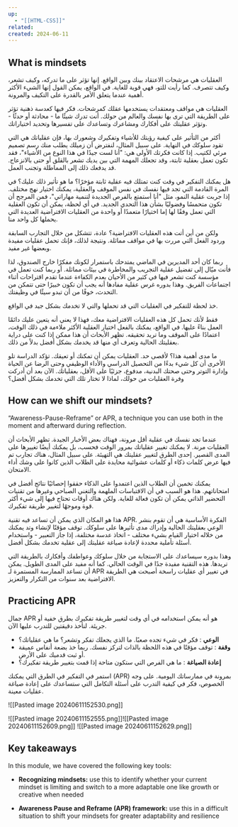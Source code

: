 ```yaml
---
up:
  - "[[HTML-CSS]]"
related: 
created: 2024-06-11
---
```

## What is mindsets
العقليات هي مرشحات الاعتقاد بينك وبين الواقع. 
إنها تؤثر على ما تدركه، وكيف تشعر، وكيف تتصرف. كما رأيت للتو، فهي قوية للغاية. 
في الواقع، يمكن القول إنها الشيء الأكثر أهمية عندما يتعلق الأمر بالقدرة على التكيف والمرونة.

العقليات هي مواقف ومعتقدات يستخدمها عقلك كمرشحات. 
فكر فيها كعدسة ذهنية تؤثر على الطريقة التي ترى بها نفسك والعالم من حولك. 
أنت تدرك شيئًا ما - محادثة أو حدثًا - وتؤثر عقليتك على أفكارك ومشاعرك وتساعدك على تفسيرها وتحديد اختياراتك.

  

أكثر من التأثير على كيفية رؤيتك للأشياء وتفكيرك وشعورك بها، فإن عقلياتك هي التي تقود سلوكك في النهاية. 
على سبيل المثال، لنفترض أن زميلك يطلب منك رسم تصميم مرئي لكتيب. إذا كانت فكرتك الأولى هي: "أنا لست جيدًا في هذا النوع من الأشياء"، فقد تكون تعمل بعقلية ثابتة، وقد تجعلك المهمة التي بين يديك تشعر بالقلق أو حتى بالانزعاج. قد يدفعك ذلك إلى المماطلة وتجنب العمل.

  

هل يمكنك التفكير في وقت كنت تمتلك فيه عقلية ثابتة مؤخرًا؟ ما هو تأثير ذلك عليك؟ 
في المرة القادمة التي تجد فيها نفسك في نفس الموقف والعقلية، يمكنك اختيار نهج مختلف. 
إذا جربت عقلية النمو، مثل "أنا أستمتع بالفرص الجديدة لتنمية مهاراتي"، فمن المرجح أن تكون متحمسًا وفضوليًا بشأن هذا التحدي الجديد. 
في أي لحظة، يمكن أن تكون العقلية التي تعمل وفقًا لها إما اختيارًا متعمدًا أو واحدة من العقليات الافتراضية العديدة التي يحملها كل واحد منا.

  

ولكن من أين أتت هذه العقليات الافتراضية؟ 
عادة، تتشكل من خلال التجارب السابقة وردود الفعل التي مررت بها في مواقف مماثلة. 
ونتيجة لذلك، فإنك تحمل عقليات مفيدة وبعضها غير مفيد.

  

ربما كان أحد المديرين في الماضي يمتدحك باستمرار لكونك مفكرًا خارج الصندوق، لذا فأنت ميّال إلى تفضيل عقلية التجريب والمخاطرة في بيئات مماثلة. أو ربما كنت تعمل في مؤسسة كنت تشعر فيها في كثير من الأحيان بعدم الكفاءة عندما تقدم اقتراحات أثناء اجتماعات الفريق. وهذا بدوره غرس عقلية مفادها أنه يجب أن تكون خبيرًا حتى تتمكن من التحدث، خوفًا من أن تبدو سيئًا في وظيفتك.

  

خذ لحظة للتفكير في العقليات التي قد تحملها والتي لا تخدمك بشكل جيد في الواقع.

  

فقط لأنك تحمل كل هذه العقليات الافتراضية معك، فهذا لا يعني أنه يتعين عليك دائمًا العمل بناءً عليها. 
في الواقع، يمكنك بالفعل اختيار العقلية الأكثر ملاءمة في ذلك الوقت، اعتمادًا على الموقف وما تريد تحقيقه. 
تظهر الأبحاث أن هذا ممكن إذا كنت على دراية بعقليتك الحالية وتعرف أي منها قد يخدمك بشكل أفضل بدلاً من ذلك.

  

ما مدى أهمية هذا؟ لأقصى حد. 
العقليات يمكن أن تمكنك أو تعيقك. تؤكد الدراسة تلو الأخرى أن كل شيء بدءًا من التحصيل الدراسي والأداء الوظيفي وحتى الرضا عن الحياة وإدارة التوتر وحتى صحتك البدنية، مدفوع، جزئيًا على الأقل، بعقلياتك. الآن بعد أن أدركت وفرة العقليات من حولك، لماذا لا تختار تلك التي تخدمك بشكل أفضل؟

## How can we shift our mindsets?

“Awareness-Pause-Reframe” or APR, a technique you can use both in the moment and afterward during reflection.

عندما تجد نفسك في عقلية أقل مرونة، فهناك بعض الأخبار الجيدة. تظهر الأبحاث أن العقليات مرنة. لا يمكنك تغيير عقلياتك بمرور الوقت فحسب، بل يمكنك أيضًا تغييرها على المدى القصير. 
إحدى الطرق لتغيير عقليتك هي التهيئة. على سبيل المثال، هناك تجارب تم فيها عرض كلمات ذكاء أو كلمات عشوائية محايدة على الطلاب الذين كانوا على وشك أداء الامتحان.

  

يمكنك تخمين أن الطلاب الذين اعتمدوا على الذكاء حققوا إحصائيًا نتائج أفضل في امتحاناتهم. 
هذا هو السبب في أن الاقتباسات الملهمة والتغني الصباحي وغيرها من تقنيات التحضير الذاتي يمكن أن تكون فعالة للغاية. 
ولكن هناك أوقات تحتاج فيها إلى شيء أكثر قوة وموجهًا لتغيير طريقة تفكيرك.

  

هذا هو المكان الذي يمكن أن تساعد فيه تقنية APR. 
الفكرة الأساسية هي أن تقوم بنشر الوعي بعقليتك الحالية وإدراك مدى تأثيرها على سلوكك. 
توقف مؤقتًا لإنشاء وتد يمكنك من خلاله اختيار القيام بشيء مختلف - اتخاذ عدسة مختلفة، إذا جاز التعبير - واستخدام أسئلة تأملية محددة لإعادة صياغة عقليتك إلى عقلية تخدمك بشكل أفضل.

  

وهذا بدوره سيساعدك على الاستجابة من خلال سلوكك وعواطفك وأفكارك بالطريقة التي تريدها. هذه التقنية مفيدة جدًا في الوقت الحالي. كما أنه مفيد على المدى الطويل. 
يمكن أن تساعد الممارسة المستمرة لـ APR في تغيير أي عقليات راسخة أصبحت هي الطريقة الافتراضية بعد سنوات من التكرار والتعزيز. 

## Practicing APR
جمال APR هو أنه يمكن استخدامه في أي وقت لتغيير طريقة تفكيرك بطرق خفية أو جريئة. لنأخذ دقيقتين للتدرب عليها الآن.  

- **الوعي** : فكر في شيء تجده صعبًا. ما الذي يجعلك تفكر وتشعر؟ ما هي عقلياتك؟
- **وقفة** : توقف مؤقتًا في هذه اللحظة بالذات لتركز نفسك. ربما خذ بضعة أنفاس عميقة أو ثبت قدميك على الأرض.
- **إعادة الصياغة** : ما هي الفرص التي ستكون متاحة إذا قمت بتغيير طريقة تفكيرك؟

استمر في التفكير في الطرق التي يمكنك (APR) بمرونة في ممارساتك اليومية. على وجه الخصوص، فكر في كيفية التدرب على أسئلة التكامل التي ستساعدك على إعادة صياغة عقليات معينة.

![[Pasted image 20240611152530.png]]

![[Pasted image 20240611152555.png]]![[Pasted image 20240611152609.png]]
![[Pasted image 20240611152629.png]]
## **Key takeaways**

In this module, we have covered the following key tools: 

- **Recognizing mindsets:** use this to identify whether your current mindset is limiting and switch to a more adaptable one like growth or creative when needed 
    
- **Awareness Pause and Reframe (APR) framework:** use this in a difficult situation to shift your mindsets for greater adaptability and resilience